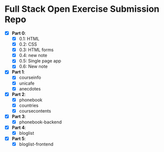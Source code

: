 # Full Stack Open Exercise Submission Repo
- [x] **Part 0**:
  - [x] 0.1: HTML
  - [x] 0.2: CSS
  - [x] 0.3: HTML forms
  - [x] 0.4: new note
  - [x] 0.5: Single page app
  - [x] 0.6: New note
- [x] **Part 1**:
  - [x] courseinfo
  - [x] unicafe
  - [x] anecdotes
- [x] **Part 2**:
  - [x] phonebook
  - [x] countries
  - [x] coursecontents
- [x] **Part 3**:
  - [x] phonebook-backend
- [x] **Part 4**:
  - [x] bloglist
- [x] **Part 5**:
  - [x] bloglist-frontend
